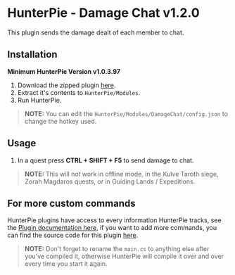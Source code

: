 # HunterPie - Damage Chat v1.2.0

This plugin sends the damage dealt of each member to chat.

## Installation

**Minimum HunterPie Version v1.0.3.97**

1. Download the zipped plugin [here](https://cdn.discordapp.com/attachments/755231355184349294/755533375434915850/DamageChat.zip).
2. Extract it's contents to `HunterPie/Modules`.
3. Run HunterPie.
> **NOTE:** You can edit the `HunterPie/Modules/DamageChat/config.json` to change the hotkey used.

## Usage

1. In a quest press **CTRL + SHIFT + F5** to send damage to chat.
> **NOTE:** This will not work in offline mode, in the Kulve Taroth siege, Zorah Magdaros quests, or in Guiding Lands / Expeditions.

## For more custom commands

HunterPie plugins have access to every information HunterPie tracks, see the [Plugin documentation here](https://docs.hunterpie.me/?p=Plugins/plugins.md), if you want to add more commands, you can find the source code for this plugin [here](https://cdn.discordapp.com/attachments/755231355184349294/755532179840172092/main.cs).

> **NOTE:** Don't forget to rename the `main.cs` to anything else after you've compiled it, otherwise HunterPie will compile it over and over every time you start it again.